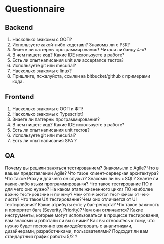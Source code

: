 # Questionnaire
## Backend
1) Насколько знакомы с ООП?
2) Используете какой-либо кодстайл? Знакомы ли с PSR?
3) Знаете ли паттерны программирования? Читали ли банду 4-х?
4) В чем пишете код? Какие IDE используете в работе?
5) Есть ли опыт написания unit или acceptance тестов?
6) Используете git или mecurial?
7) Насколько знакомы с linux?
8) Пришлите, пожалуйста, ссылки на bitbucket/github с примерами кода.
## Frontend
1) Насколько знакомы с ООП и ФП?
2) Насколько знакомы с Typescript?
3) Знаете ли паттерны программирования?
4) В чем пишете код? Какие IDE используете в работе?
5) Есть ли опыт написания unit тестов?
6) Используете git или mecurial?
7) Есть ли опыт написания SPA ?
## QA
Почему вы решили заняться тестированием?
Знакомы ли с Agile? Что в вашем представлении Agile?
Что такое клиент-серверная архитектура?
Что такое Proxy и для чего он служит?
Знакомы ли вы с SQL?
Знаете ли какие-либо языки программирования?
Что такое тестирование ПО и для чего оно нужно?
На каком этапе жизненного цикла ПО наиболее важно тестирование и почему?
Чем отличаются тест-кейсы от чек-листа?
Что такое UX тестирование? Чем оно отличается от UI тестирования?
Какие атрибуты есть у баг-репорта?
Что такое важность и приоритет бага (Severity, Priority)? Чем они отличаются?
Какие инструменты, которые могут использоваться в процессе тестирования, вам знакомы и работали ли вы с ними?
Как вы относитесь к тому, что нужно будет постоянно взаимодействовать с аналитиками, дизайнерами, разработчиками, пользователями?
Подходит ли вам стандартный график работы 5/2 ?
